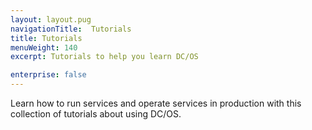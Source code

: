 ```yaml
---
layout: layout.pug
navigationTitle:  Tutorials
title: Tutorials
menuWeight: 140
excerpt: Tutorials to help you learn DC/OS

enterprise: false
---
```


Learn how to run services and operate services in production with this collection of tutorials about using DC/OS.
